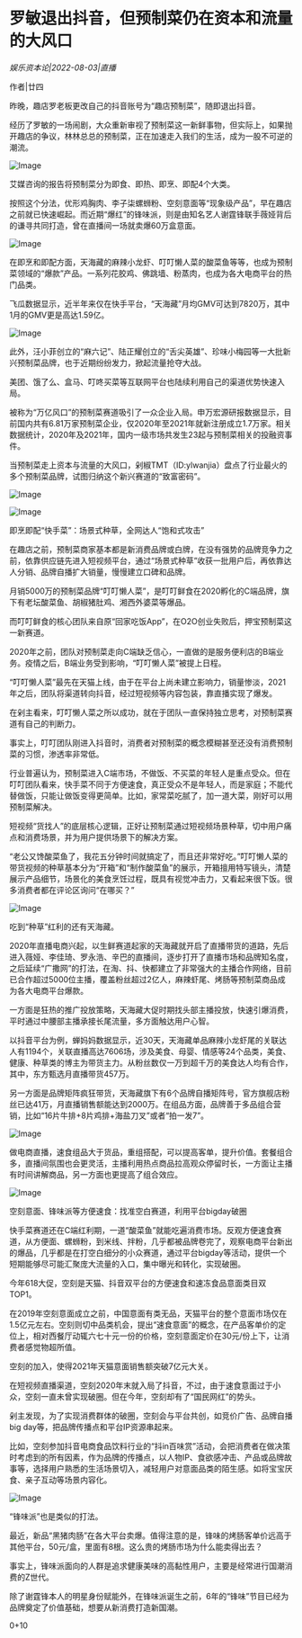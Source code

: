 # 罗敏退出抖音，但预制菜仍在资本和流量的大风口

*娱乐资本论|2022-08-03|直播*

作者|廿四

昨晚，趣店罗老板更改自己的抖音账号为“趣店预制菜”，随即退出抖音。

经历了罗敏的一场闹剧，大众重新审视了预制菜这一新鲜事物，但实际上，如果抛开趣店的争议，林林总总的预制菜，正在加速走入我们的生活，成为一股不可逆的潮流。

![Image](https://p3-sign.toutiaoimg.com/tos-cn-i-qvj2lq49k0/bb19c1da7ddd4d0ca0ab7df6e5e6d42f~noop.image?_iz=58558&from=article.pc_detail&x-expires=1660145638&x-signature=glf%2B6Vnb0xAb04cR6AtY4sC4wfI%3D)

艾媒咨询的报告将预制菜分为即食、即热、即烹、即配4个大类。

按照这个分法，优形鸡胸肉、李子柒螺蛳粉、空刻意面等“现象级产品”，早在趣店之前就已快速崛起。而近期“爆红”的锋味派，则是由知名艺人谢霆锋联手薇娅背后的谦寻共同打造，曾在直播间一场就卖爆60万盒意面。

![Image](https://p3-sign.toutiaoimg.com/tos-cn-i-qvj2lq49k0/94322653db464b69b77d651f50cfabfe~noop.image?_iz=58558&from=article.pc_detail&x-expires=1660145638&x-signature=nRUulW8l0fBTq1%2FrtHD4ftrJLP8%3D)

在即烹和即配方面，天海藏的麻辣小龙虾、叮叮懒人菜的酸菜鱼等等，也成为预制菜领域的“爆款”产品。一系列花胶鸡、佛跳墙、粉蒸肉，也成为各大电商平台的热门品类。

飞瓜数据显示，近半年来仅在快手平台，“天海藏”月均GMV可达到7820万，其中1月的GMV更是高达1.59亿。

![Image](https://p3-sign.toutiaoimg.com/tos-cn-i-qvj2lq49k0/5b0d9d6b26954256a893aa2c47e72da0~noop.image?_iz=58558&from=article.pc_detail&x-expires=1660145638&x-signature=mMUmxFrcDkWmImyxXzmIn8U%2FICI%3D)

此外，汪小菲创立的“麻六记”、陆正耀创立的“舌尖英雄”、珍味小梅园等一大批新兴预制菜品牌，也于近期纷纷发力，掀起流量抢夺大战。

美团、饿了么、盒马、叮咚买菜等互联网平台也陆续利用自己的渠道优势快速入局。

被称为“万亿风口”的预制菜赛道吸引了一众企业入局。申万宏源研报数据显示，目前国内共有6.81万家预制菜企业，仅2020年至2021年就新注册成立1.7万家。相关数据统计，2020年及2021年，国内一级市场共发生23起与预制菜相关的投融资事件。

当预制菜走上资本与流量的大风口，剁椒TMT（ID:ylwanjia）盘点了行业最火的多个预制菜品牌，试图归纳这个新兴赛道的“致富密码”。

![Image](https://p3-sign.toutiaoimg.com/tos-cn-i-qvj2lq49k0/6042811babc8480d8a72ac09610a17fb~noop.image?_iz=58558&from=article.pc_detail&x-expires=1660145638&x-signature=ZL0H9n9HFnCy%2FflmXw2UHLRxNv8%3D)

![Image](https://p3-sign.toutiaoimg.com/tos-cn-i-qvj2lq49k0/09e7d327bb8f42dda70e06b76d8d040f~noop.image?_iz=58558&from=article.pc_detail&x-expires=1660145638&x-signature=lLHEOSn7vNeQl9FcReQSx4je9l0%3D)

即烹即配“快手菜”：场景式种草，全网达人“饱和式攻击”

在趣店之前，预制菜商家基本都是新消费品牌或白牌，在没有强势的品牌竞争力之前，依靠供应链先进入短视频平台，通过“场景式种草”收获一批用户后，再依靠达人分销、品牌自播扩大销量，慢慢建立口碑和品牌。

月销5000万的预制菜品牌“叮叮懒人菜”，是叮叮鲜食在2020孵化的C端品牌，旗下有老坛酸菜鱼、胡椒猪肚鸡、湘西外婆菜等爆品。

而叮叮鲜食的核心团队来自原“回家吃饭App”，在O2O创业失败后，押宝预制菜这一新赛道。

2020年之前，团队对预制菜走向C端缺乏信心，一直做的是服务便利店的B端业务。疫情之后，B端业务受到影响，“叮叮懒人菜”被提上日程。

“叮叮懒人菜”最先在天猫上线，由于在平台上尚未建立影响力，销量惨淡，2021年之后，团队将渠道转向抖音，经过短视频等内容包装，靠直播实现了爆发。

在剁主看来，叮叮懒人菜之所以成功，就在于团队一直保持独立思考，对预制菜赛道有自己的判断力。

事实上，叮叮团队刚进入抖音时，消费者对预制菜的概念模糊甚至还没有消费预制菜的习惯，渗透率非常低。

行业普遍认为，预制菜进入C端市场，不做饭、不买菜的年轻人是重点受众。但在叮叮团队看来，快手菜不同于方便速食，真正受众不是年轻人，而是家庭；不能代替做饭，只能让做饭变得更简单。比如，家常菜吃腻了，加一道大菜，刚好可以用预制菜解决。

短视频“货找人”的底层核心逻辑，正好让预制菜通过短视频场景种草，切中用户痛点和消费场景，并为用户提供场景下的解决方案。

“老公又馋酸菜鱼了，我花五分钟时间就搞定了，而且还非常好吃。”叮叮懒人菜的带货视频的种草基本分为“开箱”和“制作酸菜鱼”的展示，开箱擅用特写镜头，清楚展示产品细节，场景化的美食烹饪过程，既具有视觉冲击力，又看起来很下饭。很多消费者都在评论区询问“在哪买？”

![Image](https://p3-sign.toutiaoimg.com/tos-cn-i-qvj2lq49k0/56a5a03e77994d18953dff38e4415dad~noop.image?_iz=58558&from=article.pc_detail&x-expires=1660145638&x-signature=LQbKA5q%2FTa1c6gA44HGw1rUT3UQ%3D)

吃到“种草”红利的还有天海藏。

2020年直播电商兴起，以生鲜赛道起家的天海藏就开启了直播带货的道路，先后进入薇娅、李佳琦、罗永浩、辛巴的直播间，逐步打开了直播市场和品牌知名度，之后延续“广撒网”的打法，在淘、抖、快都建立了非常强大的主播合作网络，目前已合作超过5000位主播，覆盖粉丝超过2亿人，麻辣虾尾、烤肠等预制菜商品成为各大电商平台爆款。

一方面是狂热的推广投放策略，天海藏大促时期找头部主播投放，快速引爆消费，平时通过中腰部主播承接长尾流量，多方面触达用户心智。

以抖音平台为例，蝉妈妈数据显示，近30天，天海藏单品麻辣小龙虾尾的关联达人有1194个，关联直播高达7606场，涉及美食、母婴、情感等24个品类，美食、健康、种草类的博主为带货主力。从粉丝数仅一万到超千万的美食达人均有合作，其中，东方甄选月直播带货457万。

另一方面是品牌矩阵疯狂带货，天海藏旗下有6个品牌自播矩阵号，官方旗舰店粉丝已达41万，月直播销售额能达到2000万。在组品方面，品牌善于多品组合营销，比如“16片牛排+8片鸡排+海盐刀叉”或者“拍一发7”。

![Image](https://p6-sign.toutiaoimg.com/tos-cn-i-qvj2lq49k0/98511245508a4459849b7bc66c766072~noop.image?_iz=58558&from=article.pc_detail&x-expires=1660145638&x-signature=1DGuW0rYmtEq1w%2FNpCCnl7lDGXE%3D)

做电商直播，速食组品大于货品，重组搭配，可以提高客单，提升价值。套餐组合多，直播间氛围也会更灵活，主播利用热点商品拉高观众停留时长，一方面让主播有时间讲解商品，另一方面也更提高了组合效应。

![Image](https://p3-sign.toutiaoimg.com/tos-cn-i-qvj2lq49k0/440a02b00f1c4f9fa91fa6cb88c07ec0~noop.image?_iz=58558&from=article.pc_detail&x-expires=1660145638&x-signature=Sltrkahg4qxXHCTnEtlorqYya50%3D)

空刻意面、锋味派等方便速食：找准空白赛道，利用平台bigday破圈

快手菜赛道还在C端红利期，一道“酸菜鱼”就能吃遍消费市场。反观方便速食赛道，从方便面、螺蛳粉，到米线、拌粉，几乎都被品牌卷完了，观察电商平台新出的爆品，几乎都是在打空白细分的小众赛道，通过平台bigday等活动，提供一个短期能够尽可能汇聚庞大流量的入口，集中曝光和转化，实现破圈。

今年618大促，空刻是天猫、抖音双平台的方便速食和速冻食品意面类目双TOP1。

在2019年空刻意面成立之前，中国意面有类无品，天猫平台的整个意面市场仅在1.5亿元左右。空刻则切中品类机会，提出“速食意面”的概念，在产品客单价的定位上，相对西餐厅动辄六七十元一份的价格，空刻意面定价在30元/份上下，让消费者感觉物超所值。

空刻的加入，使得2021年天猫意面销售额突破7亿元大关。

在短视频直播渠道，空刻2020年末就入局了抖音，不过，由于速食意面过于小众，空刻一直未曾实现破圈。但在今年，空刻却有了“国民网红”的势头。

剁主发现，为了实现消费群体的破圈，空刻会与平台共创，如竞价广告、品牌自播big day等，把品牌传播点和平台IP资源串起来。

比如，空刻参加抖音电商食品饮料行业的“抖in百味赏”活动，会把消费者在做决策时考虑到的所有因素，作为品牌的传播点，以人物IP、食欲感冲击、产品或品牌故事等，选择用户熟悉的生活场景切入，减轻用户对意面品类的陌生感。如将宝宝厌食、亲子互动等场景内容化。

![Image](https://p3-sign.toutiaoimg.com/tos-cn-i-qvj2lq49k0/40abbb1cf8ff4c47b4d0d46c97c0ec41~noop.image?_iz=58558&from=article.pc_detail&x-expires=1660145638&x-signature=7Fn0AWV1S8ixJ0Y6gMf0lwb5svc%3D)

“锋味派”也是类似的打法。

最近，新品“黑猪肉肠”在各大平台卖爆。值得注意的是，锋味的烤肠客单价远高于其他平台，50元/盒，里面有8根。这么贵的烤肠市场为什么能卖得出去？

事实上，锋味派面向的人群是追求健康美味的高黏性用户，主要是经常进行国潮消费的Z世代。

除了谢霆锋本人的明星身份赋能外，在锋味派诞生之前，6年的“锋味”节目已经为品牌奠定了价值基础，想要从新消费打造新国潮。

0+10

